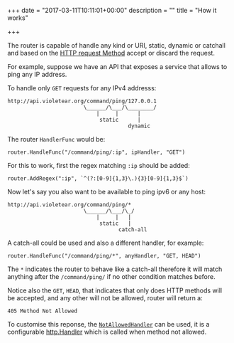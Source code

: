 +++
date = "2017-03-11T10:11:01+00:00"
description = ""
title = "How it works"

+++

The router is capable of handle any kind or URI, static,
dynamic or catchall and based on the
[HTTP request Method](http://www.w3.org/Protocols/rfc2616/rfc2616-sec9.html)
accept or discard the request.

For example, suppose we have an API that exposes a service that allows to ping
any IP address.

To handle only `GET` requests for any IPv4 addresss:

    http://api.violetear.org/command/ping/127.0.0.1
                            \______/\___/\________/
                                |     |      |
                                 static      |
                                          dynamic

The router ``HandlerFunc``  would be:

    router.HandleFunc("/command/ping/:ip", ipHandler, "GET")

For this to work, first the regex matching ``:ip`` should be added:

    router.AddRegex(":ip", `^(?:[0-9]{1,3}\.){3}[0-9]{1,3}$`)

Now let's say you also want to be available to ping ipv6 or any host:

    http://api.violetear.org/command/ping/*
                            \______/\___/\_/
                                |     |   |
                                 static   |
                                       catch-all

A catch-all could be used and also a different handler, for example:

    router.HandleFunc("/command/ping/*", anyHandler, "GET, HEAD")

The ``*`` indicates the router to behave like a catch-all therefore it
will match anything after the ``/command/ping/`` if no other condition matches
before.

Notice also the `GET`, `HEAD`, that indicates that only does HTTP methods will
be accepted, and any other will not be allowed, router will return a:

    405 Method Not Allowed

To customise this reponse, the [`NotAllowedHandler`](/post/notallowedhandler/)
can be used, it is a configurable [http.Handler](https://golang.org/pkg/net/http/#Handler)
which is called when method not allowed.

